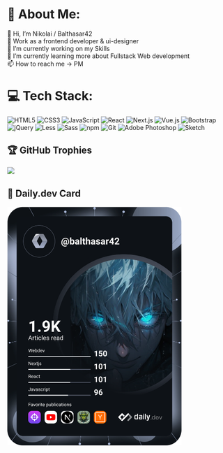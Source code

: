 # 💫 About Me:
👋 Hi, I’m Nikolai / Balthasar42 <br>
💞️ Work as a frontend developer & ui-designer <br>
🔭 I’m currently working on my Skills <br>
🌱 I’m currently learning more about Fullstack Web development <br>
📫 How to reach me -> PM

# 💻 Tech Stack:
![HTML5](https://img.shields.io/badge/html5-%23E34F26.svg?style=for-the-badge&logo=html5&logoColor=white)
![CSS3](https://img.shields.io/badge/css3-%231572B6.svg?style=for-the-badge&logo=css3&logoColor=white)
![JavaScript](https://img.shields.io/badge/javascript-%23323330.svg?style=for-the-badge&logo=javascript&logoColor=%23F7DF1E)
![React](https://img.shields.io/badge/react-%2320232a.svg?style=for-the-badge&logo=react&logoColor=%2361DAFB)
![Next.js](https://img.shields.io/badge/next.js-000000?style=for-the-badge&logo=nextdotjs&logoColor=white)
![Vue.js](https://img.shields.io/badge/vuejs-%2335495e.svg?style=for-the-badge&logo=vuedotjs&logoColor=%234FC08D)
![Bootstrap](https://img.shields.io/badge/bootstrap-%23563D7C.svg?style=for-the-badge&logo=bootstrap&logoColor=white)
![jQuery](https://img.shields.io/badge/jquery-%230769AD.svg?style=for-the-badge&logo=jquery&logoColor=white)
![Less](https://img.shields.io/badge/less-2B4C80?style=for-the-badge&logo=less&logoColor=white)
![Sass](https://img.shields.io/badge/sass-%23CC6699.svg?style=for-the-badge&logo=sass&logoColor=white)
![npm](https://img.shields.io/badge/npm-%23CB3837.svg?style=for-the-badge&logo=npm&logoColor=white)
![Git](https://img.shields.io/badge/git-%23F05033.svg?style=for-the-badge&logo=git&logoColor=white)
![Adobe Photoshop](https://img.shields.io/badge/adobe%20photoshop-%2331A8FF.svg?style=for-the-badge&logo=adobephotoshop&logoColor=white)
![Sketch](https://img.shields.io/badge/Sketch-FFB387?style=for-the-badge&logo=sketch&logoColor=black)


## 🏆 GitHub Trophies
![](https://github-profile-trophy.vercel.app/?username=Balthasar42&theme=darkhub&no-frame=false&no-bg=true&margin-w=4)

## 🌟 Daily.dev Card
<a href="https://app.daily.dev/Balthasar42"><img src="https://github.com/Balthasar42/Balthasar42/blob/main/devcard.svg" width="400" alt="Balthasar's Dev Card"/></a>

<!---
Balthasar42/Balthasar42 is a ✨ special ✨ repository because its `README.md` (this file) appears on your GitHub profile.
You can click the Preview link to take a look at your changes.
--->
